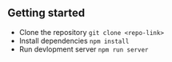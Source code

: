 ## Getting started
- Clone the repository `git clone <repo-link>`
- Install dependencies `npm install`
- Run devlopment server `npm run server`
